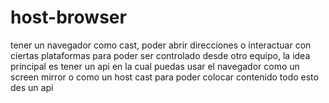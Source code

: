 # host-browser
tener un navegador como cast, poder abrir direcciones o interactuar con ciertas plataformas para poder ser controlado desde otro equipo, la idea principal es tener un api en la cual puedas usar el navegador como un screen mirror o como un host cast para poder colocar contenido todo esto des un api
